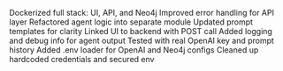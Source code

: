 Dockerized full stack: UI, API, and Neo4j
Improved error handling for API layer
Refactored agent logic into separate module
Updated prompt templates for clarity
Linked UI to backend with POST call
Added logging and debug info for agent output
Tested with real OpenAI key and prompt history
Added .env loader for OpenAI and Neo4j configs
Cleaned up hardcoded credentials and secured env
